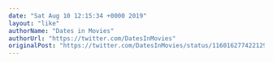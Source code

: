 ```yaml
---
date: "Sat Aug 10 12:15:34 +0000 2019"
layout: "like"
authorName: "Dates in Movies"
authorUrl: "https://twitter.com/DatesInMovies"
originalPost: "https://twitter.com/DatesInMovies/status/1160162774221299712"
---
```


